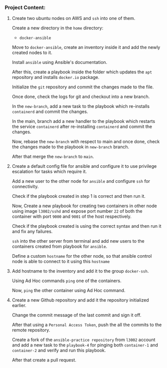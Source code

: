 ### Project Content:

1. Create two ubuntu nodes on AWS and `ssh` into one of them.

   Create a new directory in the `home` directory:

   * `docker-ansible`

   Move to `docker-ansible`, create an inventory inside it and add the newly created nodes to it.

   Install `ansible` using Ansible's documentation.

   After this, create a playbook inside the folder which updates the `apt` repository and installs `docker.io` package.

   Initialize the `git` repository and commit the changes made to the file.

   Once done, check the logs for git and checkout into a new branch.

   In the `new-branch`, add a new task to the playbook which re-installs `containerd` and commit the changes.

   In the main, branch add a new handler to the playbook which restarts the service `containerd` after re-installing `containerd` and commit the changes.

   Now, rebase the `new-branch` with respect to main and once done, check  the changes made to the playbook in `new-branch` branch.

   After that merge the `new-branch` to `main`.

2. Create a default config file for ansible and configure it to use privilege escalation for tasks which require it.

   Add a new user to the other node for `ansible` and configure `ssh` for connectivity.

   Check if the playbook created in step 1 is correct and then run it.

   Now, Create a new playbook for creating two containers in other node using image `l3002/sshd` and expose port number `22` of both the container with port `9000` and `9001` of the host respectively.

   Check if the playbook created is using the correct syntax and then run it and fix any failures.

   `ssh` into the other server from terminal and add new users to the containers created from playbook for `ansible`.

   Define a custom `hostname` for the other node, so that ansible control node is able to connect to it using this `hostname`

3. Add hostname to the inventory and add it to the group `docker-ssh`.

   Using Ad Hoc commands `ping` one of the containers.

   Now, `ping` the other container using Ad Hoc command.

4. Create a new Github repository and add it the repository initialized earlier.

   Change the commit message of the last commit and sign it off.

   After that using a `Personal Access Token`, push the all the commits to the remote repository.

   Create a fork of the `ansible-practice repository` from `l3002` account and add a new task to the `playbook-4` for pinging both `container-1` and `container-2` and verify and run this playbook.

   After that create a pull request.
